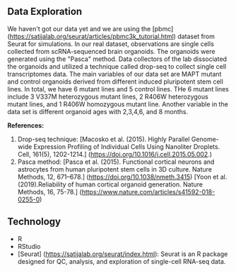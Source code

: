 ## Data Exploration
We haven't got our data yet and we are using the [pbmc] (https://satijalab.org/seurat/articles/pbmc3k_tutorial.html) dataset from Seurat for simulations. In our real dataset, observations are single cells collected from scRNA-sequenced brain organoids. The organoids were generated using the "Pasca" method. Data collectors of the lab dissociated the organoids and utilized a technique called drop-seq to collect single cell transcriptomes data. 
The main variables of our data set are MAPT mutant and control organoids derived from different induced pluripotent stem cell lines. In total, we have 6 mutant lines and 5 control lines. THe 6 mutant lines include 3 V337M heterozygous mutant lines, 2 R406W heterozygous mutant lines, and 1 R406W homozygous mutant line. Another variable in the data set is different organoid ages with 2,3,4,6, and 8 months.

**References:**
1. Drop-seq technique: [Macosko et al. (2015). Highly Parallel Genome-wide Expression Profiling of Individual Cells Using Nanoliter Droplets. Cell, 161(5), 1202-1214.] (https://doi.org/10.1016/j.cell.2015.05.002.)
2. Pasca method: [Pasca et al. (2015). Functional cortical neurons and astrocytes from human pluripotent stem cells in 3D culture. Nature Methods, 12, 671–678.] (https://doi.org/10.1038/nmeth.3415)
                 [Yoon et al. (2019).Reliability of human cortical organoid generation. Nature Methods, 16, 75-78.] (https://www.nature.com/articles/s41592-018-0255-0) 


## Technology
- R
- RStudio
- [Seurat] (https://satijalab.org/seurat/index.html): Seurat is an R package designed for QC, analysis, and exploration of single-cell RNA-seq data. 

